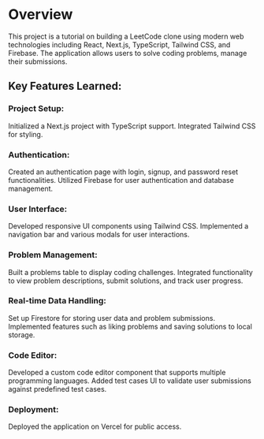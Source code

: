 # Overview

This project is a tutorial on building a LeetCode clone using modern web technologies including React, Next.js, TypeScript, Tailwind CSS, and Firebase. The application allows users to solve coding problems, manage their submissions.

## Key Features Learned:
  ### Project Setup:
   Initialized a Next.js project with TypeScript support.
   Integrated Tailwind CSS for styling.
 
  ### Authentication:
   Created an authentication page with login, signup, and password reset functionalities.
   Utilized Firebase for user authentication and database management.

  ### User Interface:
   Developed responsive UI components using Tailwind CSS.
   Implemented a navigation bar and various modals for user interactions.

  ### Problem Management:
   Built a problems table to display coding challenges.
   Integrated functionality to view problem descriptions, submit solutions, and track user progress.

  ### Real-time Data Handling:
   Set up Firestore for storing user data and problem submissions.
   Implemented features such as liking problems and saving solutions to local storage.

  ### Code Editor:
   Developed a custom code editor component that supports multiple programming languages.
   Added test cases UI to validate user submissions against predefined test cases.

  ### Deployment:
   Deployed the application on Vercel for public access.